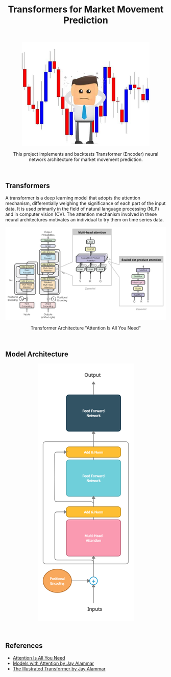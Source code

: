<h1 align="center">Transformers for Market Movement Prediction</h1>

<br />
<p align="center">
    <img src="images/logo.jpg" alt="Logo" width="400">

  <p align="center">
    This project implements and backtests Transformer (Encoder) neural network architecture for market movement prediction.
  </p>
</p>

<br />

## Transformers

A transformer is a deep learning model that adopts the attention mechanism, differentially weighing the significance of each part of the input data. It is used primarily in the field of natural language processing (NLP) and in computer vision (CV). The attention mechanism involved in these neural architectures motivates an individual to try them on time series data.

<p align="center">
    <img src="images/transformer.png" alt="Logo" width="800">
    <p align="center">Transformer Architecture "Attention Is All You Need"</p>
</p>

<br />

## Model Architecture

<p align="center">
    <img src="images/model_arch.png" alt="Logo" width="300">
</p>

<br />

## References

- [Attention Is All You Need](https://arxiv.org/abs/1706.03762)
- [Models with Attention by Jay Alammar](https://jalammar.github.io/visualizing-neural-machine-translation-mechanics-of-seq2seq-models-with-attention/)
- [The Illustrated Transformer by Jay Alammar](https://jalammar.github.io/illustrated-transformer/)
